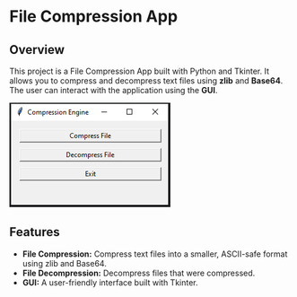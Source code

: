 # File Compression App

## Overview

This project is a File Compression App built with Python and Tkinter.
It allows you to compress and decompress text files using **zlib** and **Base64**.
The user can interact with the application using the **GUI**.

![img.png](img.png)

## Features

- **File Compression:** Compress text files into a smaller, ASCII-safe format using zlib and Base64.
- **File Decompression:** Decompress files that were compressed.
- **GUI:** A user-friendly interface built with Tkinter.